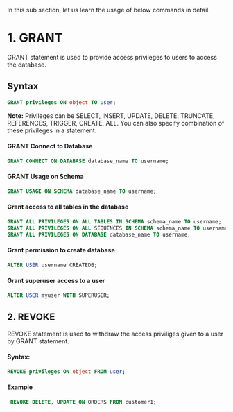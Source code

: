 In this sub section, let us learn the usage of below commands in detail.

# 1. GRANT
GRANT statement is used to provide access privileges to users to access the database.

## Syntax
```sql
GRANT privileges ON object TO user;
```

**Note:** Privileges can be SELECT, INSERT, UPDATE, DELETE, TRUNCATE, REFERENCES, TRIGGER, CREATE, ALL. You can also specify combination of these privileges in a statement.


#### GRANT Connect to Database

```sql
GRANT CONNECT ON DATABASE database_name TO username;
```

#### GRANT Usage on Schema

```sql
GRANT USAGE ON SCHEMA database_name TO username;
```

#### Grant access to all tables in the database

```sql
GRANT ALL PRIVILEGES ON ALL TABLES IN SCHEMA schema_name TO username;
GRANT ALL PRIVILEGES ON ALL SEQUENCES IN SCHEMA schema_name TO username;
GRANT ALL PRIVILEGES ON DATABASE database_name TO username;
```





#### Grant permission to create database
```sql
ALTER USER username CREATEDB;
```


#### Grant superuser access to a user
```sql
ALTER USER myuser WITH SUPERUSER;
```


## 2. REVOKE
 REVOKE statement is used to withdraw the access priviliges given to a user by GRANT statement.

#### Syntax:

```sql
REVOKE privileges ON object FROM user;
```

#### Example
```sql
 REVOKE DELETE, UPDATE ON ORDERS FROM customer1;
 ```
